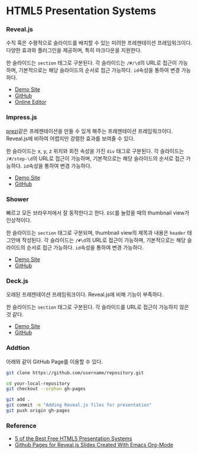 # HTML5 Presentation Systems

### Reveal.js

수직 혹은 수평적으로 슬라이드를 배치할 수 있는 미려한 프레젠테이션 프레임워크이다. 다양한 효과와 플러그인을 제공하며, 특히 마크다운을 지원한다.

한 슬라이드는 ``section`` 태그로 구분된다. 각 슬라이드는 ``/#/\d``의 URL로 접근이 가능하며, 기본적으로는 해당 슬라이드의 순서로 접근 가능하다. ``id``속성을 통하여 변경 가능하다.

* [Demo Site](http://lab.hakim.se/reveal-js/)
* [GitHub](https://github.com/hakimel/reveal.js)
* [Online Editor](https://slides.com/?ref=github)

### Impress.js

[prezi](https://prezi.com/)같은 프레젠테이션을 만들 수 있게 해주는 프레젠테이션 프레임워크이다. Reveal.js에 비하여 어렵지만 강렬한 효과를 보여줄 수 있다.

한 슬라이드는 x, y, z 위치와 회전 속성을 가진 ``div`` 태그로 구분된다. 각 슬라이드는 ``/#/step-\d``의 URL로 접근이 가능하며, 기본적으로는 해당 슬라이드의 순서로 접근 가능하다. ``id``속성을 통하여 변경 가능하다.

* [Demo Site](http://impress.github.io/impress.js/)
* [GitHub](https://github.com/impress/impress.js)

### Shower

빠르고 모든 브라우저에서 잘 동작한다고 한다. ``ESC``를 눌렀을 때의 thumbnail view가 인상적이다.

한 슬라이드는 ``section`` 태그로 구분되며, thumbnail view의 제목과 내용은 ``header`` 태그안에 작성된다. 각 슬라이드는 ``/#\d``의 URL로 접근이 가능하며, 기본적으로는 해당 슬라이드의 순서로 접근 가능하다. ``id``속성을 통하여 변경 가능하다.

* [Demo Site](https://shwr.me/)
* [GitHub](https://github.com/shower/shower)

### Deck.js

오래된 프레젠테이션 프레임워크이다. Reveal.js에 비해 기능이 부족하다.

한 슬라이드는 ``section`` 태그로 구분된다. 각 슬라이드를 URL로 접근이 가능하지 않은 것 같다.

* [Demo Site](http://imakewebthings.com/deck.js/introduction/)
* [GitHub](https://github.com/imakewebthings/deck.js)

### Addtion

아래와 같이 GitHub Page를 이용할 수 있다.

```bash
git clone https://github.com/username/repository.git

cd your-local-repository
git checkout --orphan gh-pages

git add .
git commit -m "Adding Reveal.js files for presentation"
git push origin gh-pages
```

### Reference

* [5 of the Best Free HTML5 Presentation Systems](https://www.sitepoint.com/5-free-html5-presentation-systems/)
* [Github Pages for Reveal.js Slides Created With Emacs Org-Mode](http://jr0cket.co.uk/2014/01/github-pages-for-revealjs-slides-via-emacs-org-mode.html.html)